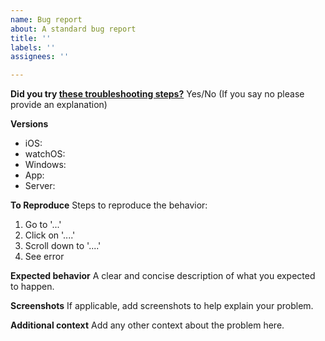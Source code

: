 ```yaml
---
name: Bug report
about: A standard bug report
title: ''
labels: ''
assignees: ''

---
```


**Did you try [these troubleshooting steps?](https://github.com/Rexios80/Health-Data-Server-Overlay/wiki/Troubleshooting)**
Yes/No (If you say no please provide an explanation)

**Versions**
- iOS: 
- watchOS: 
- Windows: 
- App: 
- Server: 

**To Reproduce**
Steps to reproduce the behavior:
1. Go to '...'
2. Click on '....'
3. Scroll down to '....'
4. See error

**Expected behavior**
A clear and concise description of what you expected to happen.

**Screenshots**
If applicable, add screenshots to help explain your problem.

**Additional context**
Add any other context about the problem here.
